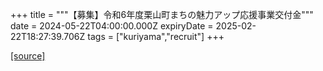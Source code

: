 +++
title = """【募集】令和6年度栗山町まちの魅力アップ応援事業交付金"""
date = 2024-05-22T04:00:00.000Z
expiryDate = 2025-02-22T18:27:39.706Z
tags = ["kuriyama","recruit"]
+++


[[source]](https://www.town.kuriyama.hokkaido.jp/soshiki/31/633.html)

